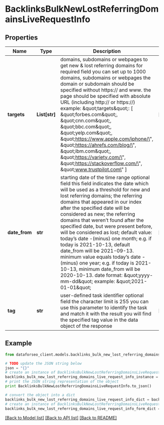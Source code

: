 # BacklinksBulkNewLostReferringDomainsLiveRequestInfo


## Properties

Name | Type | Description | Notes
------------ | ------------- | ------------- | -------------
**targets** | **List[str]** | domains, subdomains or webpages to get  new &amp; lost referring domains for required field you can set up to 1000 domains, subdomains or webpages the domain or subdomain should be specified without https:// and www. the page should be specified with absolute URL (including http:// or https://) example: \&quot;targets\&quot;: [   \&quot;forbes.com\&quot;,   \&quot;cnn.com\&quot;,   \&quot;bbc.com\&quot;,   \&quot;yelp.com\&quot;,   \&quot;https://www.apple.com/iphone/\&quot;,   \&quot;https://ahrefs.com/blog/\&quot;,   \&quot;ibm.com\&quot;,   \&quot;https://variety.com/\&quot;,   \&quot;https://stackoverflow.com/\&quot;,   \&quot;www.trustpilot.com\&quot; ] | [optional] 
**date_from** | **str** | starting date of the time range optional field this field indicates the date which will be used as a threshold for new and lost referring domains; the referring domains that appeared in our index after the specified date will be considered as new; the referring domains that weren’t found after the specified date, but were present before, will be considered as lost; default value: today’s date -(minus) one month; e.g. if today is 2021-10-13, default date_from will be 2021-09-13. minimum value equals today’s date -(minus) one year; e.g. if today is 2021-10-13, minimum date_from will be 2020-10-13. date format: \&quot;yyyy-mm-dd\&quot; example: \&quot;2021-01-01\&quot; | [optional] 
**tag** | **str** | user-defined task identifier optional field the character limit is 255 you can use this parameter to identify the task and match it with the result you will find the specified tag value in the data object of the response | [optional] 

## Example

```python
from dataforseo_client.models.backlinks_bulk_new_lost_referring_domains_live_request_info import BacklinksBulkNewLostReferringDomainsLiveRequestInfo

# TODO update the JSON string below
json = "{}"
# create an instance of BacklinksBulkNewLostReferringDomainsLiveRequestInfo from a JSON string
backlinks_bulk_new_lost_referring_domains_live_request_info_instance = BacklinksBulkNewLostReferringDomainsLiveRequestInfo.from_json(json)
# print the JSON string representation of the object
print BacklinksBulkNewLostReferringDomainsLiveRequestInfo.to_json()

# convert the object into a dict
backlinks_bulk_new_lost_referring_domains_live_request_info_dict = backlinks_bulk_new_lost_referring_domains_live_request_info_instance.to_dict()
# create an instance of BacklinksBulkNewLostReferringDomainsLiveRequestInfo from a dict
backlinks_bulk_new_lost_referring_domains_live_request_info_form_dict = backlinks_bulk_new_lost_referring_domains_live_request_info.from_dict(backlinks_bulk_new_lost_referring_domains_live_request_info_dict)
```
[[Back to Model list]](../README.md#documentation-for-models) [[Back to API list]](../README.md#documentation-for-api-endpoints) [[Back to README]](../README.md)


